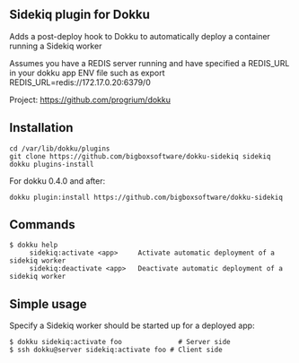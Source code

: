 Sidekiq plugin for Dokku
----------------------

Adds a post-deploy hook to Dokku to automatically deploy a container running a Sidekiq worker 

Assumes you have a REDIS server running and have specified a REDIS_URL in your dokku app ENV file such as
export REDIS_URL=redis://172.17.0.20:6379/0 

Project: https://github.com/progrium/dokku

Installation
------------
```
cd /var/lib/dokku/plugins
git clone https://github.com/bigboxsoftware/dokku-sidekiq sidekiq
dokku plugins-install
```

For dokku 0.4.0 and after:

```shell
dokku plugin:install https://github.com/bigboxsoftware/dokku-sidekiq
```

Commands
--------
```
$ dokku help
     sidekiq:activate <app>     Activate automatic deployment of a sidekiq worker 
     sidekiq:deactivate <app>   Deactivate automatic deployment of a sidekiq worker
```

Simple usage
------------

Specify a Sidekiq worker should be started up for a deployed app:
```
$ dokku sidekiq:activate foo              # Server side
$ ssh dokku@server sidekiq:activate foo # Client side




